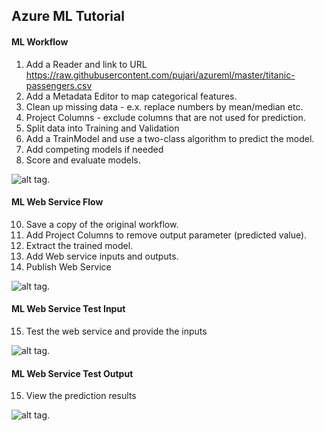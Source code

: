 ## Azure ML Tutorial

#### ML Workflow

1. Add a Reader and link to URL https://raw.githubusercontent.com/pujari/azureml/master/titanic-passengers.csv
2. Add a Metadata Editor to map categorical features.
3. Clean up missing data - e.x. replace numbers by mean/median etc.
4. Project Columns - exclude columns that are not used for prediction.
5. Split data into Training and Validation
6. Add a TrainModel and use a two-class algorithm to predict the model.
7. Add competing models if needed
8. Score and evaluate models.

![alt tag](https://github.com/pujari/azureml/blob/master/TitanicML1.jpg).

#### ML Web Service Flow

10. Save a copy of the original workflow. 
11. Add Project Columns to remove output parameter (predicted value).
12. Extract the trained model. 
13. Add Web service inputs and outputs.
14. Publish Web Service

![alt tag](https://github.com/pujari/azureml/blob/master/TitanicML2.jpg).

#### ML Web Service Test Input

15. Test the web service and provide the inputs

![alt tag](https://github.com/pujari/azureml/blob/master/TitanicML3.jpg).

#### ML Web Service Test Output

15. View the prediction results

![alt tag](https://github.com/pujari/azureml/blob/master/TitanicML4.jpg).